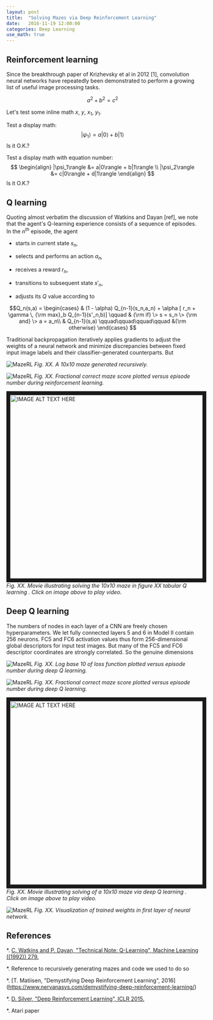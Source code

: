 ```yaml
---
layout: post
title:  "Solving Mazes via Deep Reinforcement Learning"
date:   2016-11-19 12:00:00
categories: Deep Learning
use_math: true
---
```


## Reinforcement learning

Since the breakthrough paper of Krizhevsky et al in 2012 [1], convolution
neural networks have repeatedly been demonstrated to perform a growing list
of useful image processing tasks. 


$$ a^2+b^2 = c^2 $$

Let's test some inline math $x$, $y$, $x_1$, $y_1$.

Test a display math:
$$
   |\psi_1\rangle = a|0\rangle + b|1\rangle
$$
Is it O.K.?

Test a display math with equation number:
$$
  \begin{align}
    |\psi_1\rangle &= a|0\rangle + b|1\rangle \\
    |\psi_2\rangle &= c|0\rangle + d|1\rangle
  \end{align}
$$
Is it O.K.?

## Q learning


Quoting almost verbatim the discussion of Watkins and Dayan [ref], we note
that the agent's Q-learning experience consists of a sequence of episodes.
In the $n^{th}$ episode, the agent

* starts in current state $s_n$,

* selects and performs an action $a_n$,

* receives a reward $r_n$,

* transitions to subsequent state $s'_n$,

* adjusts its $Q$ value according to 

$$Q_n(s,a) = \begin{cases}
& (1 - \alpha) Q_{n-1}(s_n,a_n) + \alpha [ r_n + \gamma \, {\rm max}_b
Q_{n-1}(s'_n,b)]  \qquad & {\rm if} \> s = s_n \> {\rm and} \> a = a_n\\
& Q_{n-1}(s,a) \qquad\qquad\qquad\qquad &{\rm otherwise}
\end{cases}
$$




Traditional backpropagation iteratively applies gradients to adjust the
weights of a neural network and minimize discrepancies between fixed input
image labels and their classifier-generated counterparts.  But

![MazeRL]({{site.url}}/blog/images/maze_rl/nondeepQ/doublepadded_empty_maze.png)
*Fig. XX. A 10x10 maze generated recursively.*

![MazeRL]({{site.url}}/blog/images/maze_rl/nondeepQ/padded_Qmap_score_history.png)
*Fig. XX. Fractional correct maze score plotted versus episode number
during reinforcement learning.*

<a href="http://www.youtube.com/watch?feature=player_embedded&v=QXr8LJHTpNE"
target="_blank"><img src="http://img.youtube.com/vi/QXr8LJHTpNE/0.jpg"
alt="IMAGE ALT TEXT HERE" width="720" height="480" border="10" /></a>
*Fig. XX.  Movie illustrating solving the 10x10 maze in figure XX tabular Q learning .  Click on image above to play video.*




## Deep Q learning

The numbers of nodes in each layer of a CNN are freely chosen
hyperparameters.  We let fully connected layers 5 and 6 in Model II contain
256 neurons.  FC5 and FC6 activation values thus form 256-dimensional
global descriptors for input test images.  But many of the FC5 and FC6
descriptor coordinates are strongly correlated.  So the genuine dimensions

![MazeRL]({{site.url}}/blog/images/maze_rl/deepQ/padded_log10_losses_history.png)
*Fig. XX. Log base 10 of loss function plotted versus episode number during
deep Q learning.*

![MazeRL]({{site.url}}/blog/images/maze_rl/deepQ/padded_Qmap_score_history.png)
*Fig. XX. Fractional correct maze score plotted versus episode number
during deep Q learning.*

<a href="http://www.youtube.com/watch?feature=player_embedded&v=KW0X0gB1B2I"
target="_blank"><img src="http://img.youtube.com/vi/KW0X0gB1B2I/0.jpg"
alt="IMAGE ALT TEXT HERE" width="720" height="480" border="10" /></a>
*Fig. XX.  Movie illustrating solving of a 10x10 maze via deep Q learning .  Click on image above to play video.*


![MazeRL]({{site.url}}/blog/images/maze_rl/deepQ/trained_padded_weights.png)
*Fig. XX. Visualization of trained weights in first layer of neural
network.*

## References

*.  [C. Watkins and P. Dayan, "Technical Note: Q-Learning", Machine
Learning ((1992)) 279.](http://www.gatsby.ucl.ac.uk/~dayan/papers/cjch.pdf)

*.  Reference to recursively generating mazes and code we used to do so

*.  [T. Matiisen, "Demystifying Deep Reinforcement Learning", 2016]
(https://www.nervanasys.com/demystifying-deep-reinforcement-learning/)

*.  [D. Silver, "Deep Reinforcement Learning", ICLR 2015.](http://www.iclr.cc/lib/exe/fetch.php?media=iclr2015:silver-iclr2015.pdf)

*.  Atari paper


